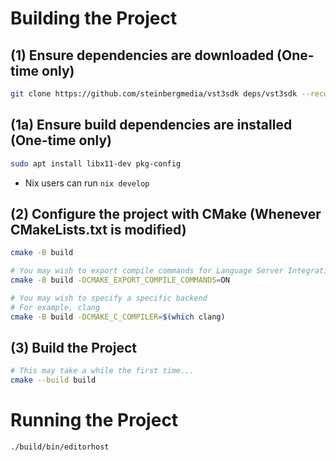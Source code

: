 # Building the Project

## (1) Ensure dependencies are downloaded (One-time only)

```bash
git clone https://github.com/steinbergmedia/vst3sdk deps/vst3sdk --recursive
```

## (1a) Ensure build dependencies are installed (One-time only)
```bash
sudo apt install libx11-dev pkg-config
```
- Nix users can run `nix develop`

## (2) Configure the project with CMake (Whenever CMakeLists.txt is modified)
```bash
cmake -B build

# You may wish to export compile commands for Language Server Integration
cmake -B build -DCMAKE_EXPORT_COMPILE_COMMANDS=ON

# You may wish to specify a specific backend
# For example, clang
cmake -B build -DCMAKE_C_COMPILER=$(which clang)
```

## (3) Build the Project
```bash
# This may take a while the first time...
cmake --build build
```


# Running the Project
```bash
./build/bin/editorhost
```
